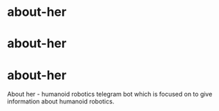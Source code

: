 # about-her
# about-her
# about-her

About her - humanoid robotics telegram bot which is focused on to give information about humanoid robotics.